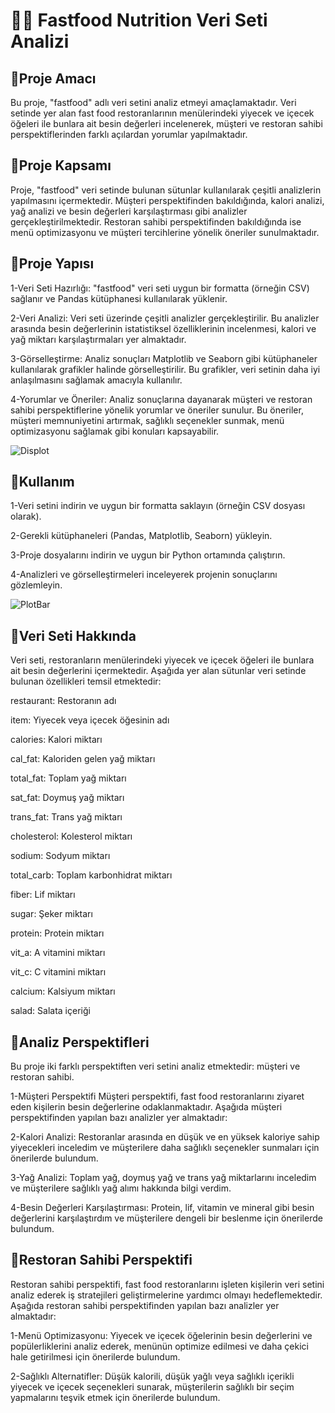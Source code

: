 # 🍔🍟 Fastfood Nutrition Veri Seti Analizi
## 🥪Proje Amacı
Bu proje, "fastfood" adlı veri setini analiz etmeyi amaçlamaktadır. Veri setinde yer alan fast food restoranlarının menülerindeki yiyecek ve içecek öğeleri ile bunlara ait besin değerleri incelenerek, müşteri ve restoran sahibi perspektiflerinden farklı açılardan yorumlar yapılmaktadır.
## 🍕Proje Kapsamı
Proje, "fastfood" veri setinde bulunan sütunlar kullanılarak çeşitli analizlerin yapılmasını içermektedir. Müşteri perspektifinden bakıldığında, kalori analizi, yağ analizi ve besin değerleri karşılaştırması gibi analizler gerçekleştirilmektedir. Restoran sahibi perspektifinden bakıldığında ise menü optimizasyonu ve müşteri tercihlerine yönelik öneriler sunulmaktadır.
## 🍜Proje Yapısı
1-Veri Seti Hazırlığı: "fastfood" veri seti uygun bir formatta (örneğin CSV) sağlanır ve Pandas kütüphanesi kullanılarak yüklenir.

2-Veri Analizi: Veri seti üzerinde çeşitli analizler gerçekleştirilir. Bu analizler arasında besin değerlerinin istatistiksel özelliklerinin incelenmesi, kalori ve yağ miktarı karşılaştırmaları yer almaktadır.

3-Görselleştirme: Analiz sonuçları Matplotlib ve Seaborn gibi kütüphaneler kullanılarak grafikler halinde görselleştirilir. Bu grafikler, veri setinin daha iyi anlaşılmasını sağlamak amacıyla kullanılır.

4-Yorumlar ve Öneriler: Analiz sonuçlarına dayanarak müşteri ve restoran sahibi perspektiflerine yönelik yorumlar ve öneriler sunulur. Bu öneriler, müşteri memnuniyetini artırmak, sağlıklı seçenekler sunmak, menü optimizasyonu sağlamak gibi konuları kapsayabilir.

![Displot](https://github.com/selinolgun/Eda-for-FastFood/assets/126022358/6ee55616-f863-4f51-814c-80967d8bcebd)
## 🥩Kullanım
1-Veri setini indirin ve uygun bir formatta saklayın (örneğin CSV dosyası olarak).

2-Gerekli kütüphaneleri (Pandas, Matplotlib, Seaborn) yükleyin.

3-Proje dosyalarını indirin ve uygun bir Python ortamında çalıştırın.

4-Analizleri ve görselleştirmeleri inceleyerek projenin sonuçlarını gözlemleyin.


![PlotBar](https://github.com/selinolgun/Eda-for-FastFood/assets/126022358/ae7f88af-c2a5-4b5b-946b-0fe855f9f972)

## 🍝Veri Seti Hakkında

Veri seti, restoranların menülerindeki yiyecek ve içecek öğeleri ile bunlara ait besin değerlerini içermektedir. Aşağıda yer alan sütunlar veri setinde bulunan özellikleri temsil etmektedir:

restaurant: Restoranın adı

item: Yiyecek veya içecek öğesinin adı

calories: Kalori miktarı

cal_fat: Kaloriden gelen yağ miktarı

total_fat: Toplam yağ miktarı

sat_fat: Doymuş yağ miktarı

trans_fat: Trans yağ miktarı

cholesterol: Kolesterol miktarı

sodium: Sodyum miktarı

total_carb: Toplam karbonhidrat miktarı

fiber: Lif miktarı

sugar: Şeker miktarı

protein: Protein miktarı

vit_a: A vitamini miktarı

vit_c: C vitamini miktarı

calcium: Kalsiyum miktarı

salad: Salata içeriği 

## 🥧Analiz Perspektifleri
Bu proje iki farklı perspektiften veri setini analiz etmektedir: müşteri ve restoran sahibi.

1-Müşteri Perspektifi
Müşteri perspektifi, fast food restoranlarını ziyaret eden kişilerin besin değerlerine odaklanmaktadır. Aşağıda müşteri perspektifinden yapılan bazı analizler yer almaktadır:

2-Kalori Analizi: Restoranlar arasında en düşük ve en yüksek kaloriye sahip yiyecekleri inceledim ve müşterilere daha sağlıklı seçenekler sunmaları için önerilerde bulundum.

3-Yağ Analizi: Toplam yağ, doymuş yağ ve trans yağ miktarlarını inceledim ve müşterilere sağlıklı yağ alımı hakkında bilgi verdim.

4-Besin Değerleri Karşılaştırması: Protein, lif, vitamin ve mineral gibi besin değerlerini karşılaştırdım ve müşterilere dengeli bir beslenme için önerilerde bulundum.

## 🥗Restoran Sahibi Perspektifi
Restoran sahibi perspektifi, fast food restoranlarını işleten kişilerin veri setini analiz ederek iş stratejileri geliştirmelerine yardımcı olmayı hedeflemektedir. Aşağıda restoran sahibi perspektifinden yapılan bazı analizler yer almaktadır:

1-Menü Optimizasyonu: Yiyecek ve içecek öğelerinin besin değerlerini ve popülerliklerini analiz ederek, menünün optimize edilmesi ve daha çekici hale getirilmesi için önerilerde bulundum.

2-Sağlıklı Alternatifler: Düşük kalorili, düşük yağlı veya sağlıklı içerikli yiyecek ve içecek seçenekleri sunarak, müşterilerin sağlıklı bir seçim yapmalarını teşvik etmek için önerilerde bulundum.
